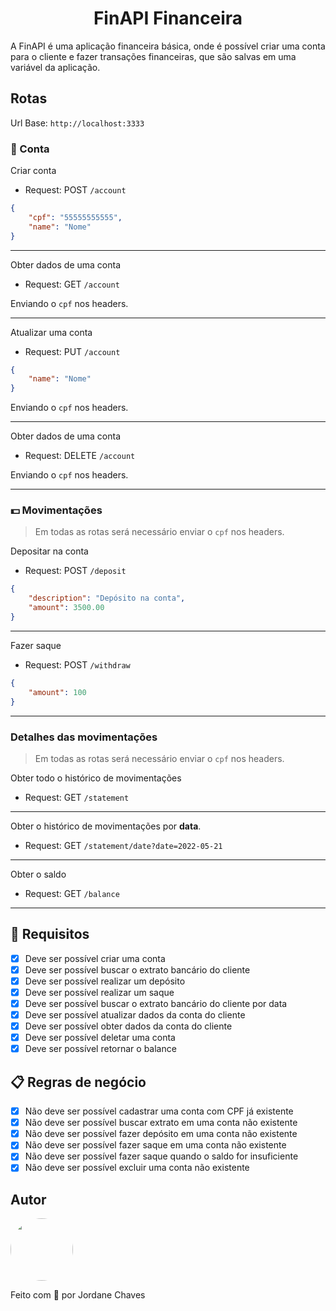 <h1 align="center">FinAPI Financeira</h1>

<p>A FinAPI é uma aplicação financeira básica, onde é possível criar uma conta para o cliente e fazer transações financeiras, que são salvas em uma variável da aplicação.</p>

## Rotas

Url Base: ```http://localhost:3333```

### 👤 Conta

Criar conta

- Request: POST ```/account```

```json
{
	"cpf": "55555555555",
	"name": "Nome"
}
```

---

Obter dados de uma conta

- Request: GET ```/account```

Enviando o ```cpf``` nos headers.

---

Atualizar uma conta

- Request: PUT ```/account```

```json
{
	"name": "Nome"
}
```

Enviando o ```cpf``` nos headers.

---

Obter dados de uma conta

- Request: DELETE ```/account```

Enviando o ```cpf``` nos headers.

---

### 💵 Movimentações

> Em todas as rotas será necessário enviar o ```cpf``` nos headers.

Depositar na conta

- Request: POST ```/deposit```

```json
{
	"description": "Depósito na conta",
	"amount": 3500.00
}
```

---

Fazer saque

- Request: POST ```/withdraw```

```json
{
	"amount": 100
}
```

---

### Detalhes das movimentações

> Em todas as rotas será necessário enviar o ```cpf``` nos headers.

Obter todo o histórico de movimentações

- Request: GET ```/statement```

---

Obter o histórico de movimentações por **data**.

- Request: GET ```/statement/date?date=2022-05-21```

---

Obter o saldo

- Request: GET ```/balance```

---

## 📝 Requisitos

- [x] Deve ser possível criar uma conta
- [x] Deve ser possível buscar o extrato bancário do cliente
- [x] Deve ser possível realizar um depósito
- [x] Deve ser possível realizar um saque
- [x] Deve ser possível buscar o extrato bancário do cliente por data
- [x] Deve ser possível atualizar dados da conta do cliente
- [x] Deve ser possível obter dados da conta do cliente
- [x] Deve ser possível deletar uma conta
- [x] Deve ser possível retornar o balance

## 📋 Regras de negócio

- [x] Não deve ser possível cadastrar uma conta com CPF já existente
- [x] Não deve ser possível buscar extrato em uma conta não existente
- [x] Não deve ser possível fazer depósito em uma conta não existente
- [x] Não deve ser possível fazer saque em uma conta não existente
- [x] Não deve ser possível fazer saque quando o saldo for insuficiente
- [x] Não deve ser possível excluir uma conta não existente

## Autor

<img style="border-radius: 50%;" src="https://avatars.githubusercontent.com/jordane-chaves" width="100px;" alt=""/>
<br />

Feito com 💜 por Jordane Chaves